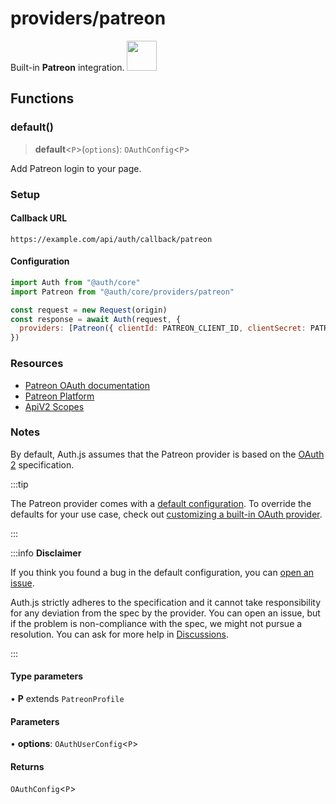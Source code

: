 # providers/patreon

<div style={{backgroundColor: "#000", display: "flex", justifyContent: "space-between", color: "#fff", padding: 16}}>
<span>Built-in <b>Patreon</b> integration.</span>
<a href="https://www.patreon.com/">
  <img style={{display: "block"}} src="https://authjs.dev/img/providers/patreon.svg" height="48" />
</a>
</div>

## Functions

### default()

> **default**\<`P`\>(`options`): `OAuthConfig`\<`P`\>

Add Patreon login to your page.

### Setup

#### Callback URL
```
https://example.com/api/auth/callback/patreon
```

#### Configuration
```js
import Auth from "@auth/core"
import Patreon from "@auth/core/providers/patreon"

const request = new Request(origin)
const response = await Auth(request, {
  providers: [Patreon({ clientId: PATREON_CLIENT_ID, clientSecret: PATREON_CLIENT_SECRET })],
})
```

### Resources

 - [Patreon OAuth documentation](https://docs.patreon.com/#apiv2-oauth)
 - [Patreon Platform](https://www.patreon.com/portal/registration/register-clients)
 - [ApiV2 Scopes](https://docs.patreon.com/#scopes)

### Notes

By default, Auth.js assumes that the Patreon provider is
based on the [OAuth 2](https://www.rfc-editor.org/rfc/rfc6749.html) specification.

:::tip

The Patreon provider comes with a [default configuration](https://github.com/nextauthjs/next-auth/blob/main/packages/core/src/providers/patreon.ts).
To override the defaults for your use case, check out [customizing a built-in OAuth provider](https://authjs.dev/guides/providers/custom-provider#override-default-options).

:::

:::info **Disclaimer**

If you think you found a bug in the default configuration, you can [open an issue](https://authjs.dev/new/provider-issue).

Auth.js strictly adheres to the specification and it cannot take responsibility for any deviation from
the spec by the provider. You can open an issue, but if the problem is non-compliance with the spec,
we might not pursue a resolution. You can ask for more help in [Discussions](https://authjs.dev/new/github-discussions).

:::

#### Type parameters

• **P** extends `PatreonProfile`

#### Parameters

• **options**: `OAuthUserConfig`\<`P`\>

#### Returns

`OAuthConfig`\<`P`\>
